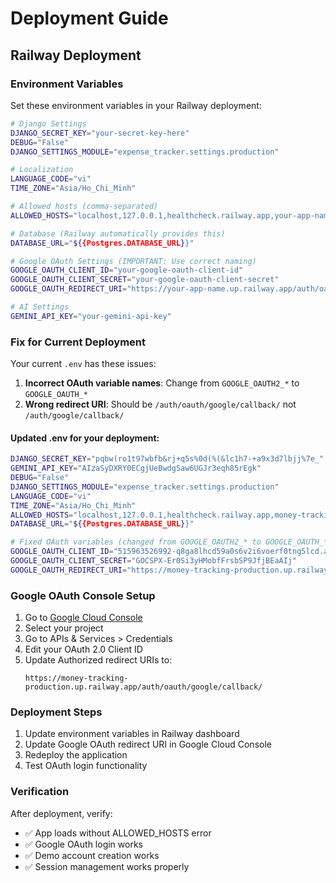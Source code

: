 # Deployment Guide

## Railway Deployment

### Environment Variables

Set these environment variables in your Railway deployment:

```bash
# Django Settings
DJANGO_SECRET_KEY="your-secret-key-here"
DEBUG="False"
DJANGO_SETTINGS_MODULE="expense_tracker.settings.production"

# Localization
LANGUAGE_CODE="vi"
TIME_ZONE="Asia/Ho_Chi_Minh"

# Allowed hosts (comma-separated)
ALLOWED_HOSTS="localhost,127.0.0.1,healthcheck.railway.app,your-app-name.up.railway.app"

# Database (Railway automatically provides this)
DATABASE_URL="${{Postgres.DATABASE_URL}}"

# Google OAuth Settings (IMPORTANT: Use correct naming)
GOOGLE_OAUTH_CLIENT_ID="your-google-oauth-client-id"
GOOGLE_OAUTH_CLIENT_SECRET="your-google-oauth-client-secret"  
GOOGLE_OAUTH_REDIRECT_URI="https://your-app-name.up.railway.app/auth/oauth/google/callback/"

# AI Settings
GEMINI_API_KEY="your-gemini-api-key"
```

### Fix for Current Deployment

Your current `.env` has these issues:

1. **Incorrect OAuth variable names**: Change from `GOOGLE_OAUTH2_*` to `GOOGLE_OAUTH_*`
2. **Wrong redirect URI**: Should be `/auth/oauth/google/callback/` not `/auth/google/callback/`

#### Updated .env for your deployment:

```bash
DJANGO_SECRET_KEY="pqbw(ro1t97wbfb&rj+q5s%0d(%(&lc1h7-+a9x3d7lbjj%7e_"
GEMINI_API_KEY="AIzaSyDXRY0ECgjUeBwdgSaw6UGJr3eqh85rEgk"
DEBUG="False"
DJANGO_SETTINGS_MODULE="expense_tracker.settings.production"
LANGUAGE_CODE="vi"
TIME_ZONE="Asia/Ho_Chi_Minh"
ALLOWED_HOSTS="localhost,127.0.0.1,healthcheck.railway.app,money-tracking-production.up.railway.app"
DATABASE_URL="${{Postgres.DATABASE_URL}}"

# Fixed OAuth variables (changed from GOOGLE_OAUTH2_* to GOOGLE_OAUTH_*)
GOOGLE_OAUTH_CLIENT_ID="515963526992-q8ga8lhcd59a0s6v2i6voerf0tng5lcd.apps.googleusercontent.com"
GOOGLE_OAUTH_CLIENT_SECRET="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"
GOOGLE_OAUTH_REDIRECT_URI="https://money-tracking-production.up.railway.app/auth/oauth/google/callback/"
```

### Google OAuth Console Setup

1. Go to [Google Cloud Console](https://console.cloud.google.com/)
2. Select your project
3. Go to APIs & Services > Credentials
4. Edit your OAuth 2.0 Client ID
5. Update Authorized redirect URIs to:
   ```
   https://money-tracking-production.up.railway.app/auth/oauth/google/callback/
   ```

### Deployment Steps

1. Update environment variables in Railway dashboard
2. Update Google OAuth redirect URI in Google Cloud Console
3. Redeploy the application
4. Test OAuth login functionality

### Verification

After deployment, verify:
- ✅ App loads without ALLOWED_HOSTS error
- ✅ Google OAuth login works
- ✅ Demo account creation works
- ✅ Session management works properly 
